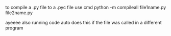 to compile a .py file to a .pyc file use cmd python -m compileall file1name.py file2name.py

ayeeee also running code auto does this if the file was called in a different program